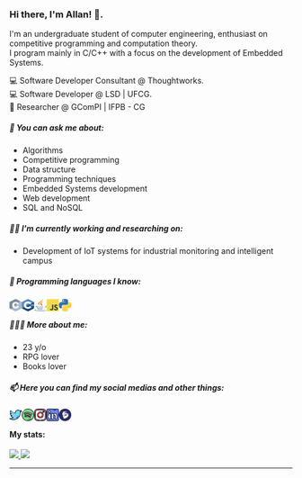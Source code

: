 ### Hi there, I'm Allan! 👋.
I'm an undergraduate student of computer engineering, enthusiast on competitive programming and computation theory.<br/>
I program mainly in C/C++ with a focus on the development of Embedded Systems.<br/>

💻 Software Developer Consultant @ Thoughtworks.<br/>
💻 Software Developer @ LSD | UFCG.<br/>
📖 Researcher @ GComPI | IFPB - CG

##### 💬 You can ask me about:
* Algorithms
* Competitive programming
* Data structure
* Programming techniques
* Embedded Systems development
* Web development
* SQL and NoSQL

##### 💪🏼 I'm currently working and researching on:
* Development of IoT systems for industrial monitoring and intelligent campus

<!--
##### I'm learning:
* Clojure
* Elixir
* Erlang
-->

##### 🧠 Programming languages I know:
<img align="left" alt="C" width="22px" height="22px" src="https://raw.githubusercontent.com/leftabn/leftabn/master/Programming/c.svg" />
<img align="left" alt="C++" width="22px" height="22px" src="https://raw.githubusercontent.com/leftabn/leftabn/master/Programming/cpp.svg" />
<!-- <img align="left" alt="C#" width="22px" height="22px" src="https://raw.githubusercontent.com/leftabn/leftabn/master/Programming/csharp.svg" /> -->
<!-- <img align="left" alt="F#" width="22px" height="22px" src="https://raw.githubusercontent.com/leftabn/leftabn/master/Programming/fsharp.svg" /> -->
<!--<img align="left" alt="Haskell" width="22px" height="22px" src="https://raw.githubusercontent.com/leftabn/leftabn/master/Programming/haskell.svg" /> -->
<img align="left" alt="Java" width="22px" height="22px" src="https://raw.githubusercontent.com/leftabn/leftabn/master/Programming/java.svg" />
<img align="left" alt="JS" width="22px" height="22px" src="https://raw.githubusercontent.com/leftabn/leftabn/master/Programming/javascript.svg" />
<!-- <img align="left" alt="PHP" width="22px" height="22px" src="https://raw.githubusercontent.com/leftabn/leftabn/master/Programming/php.svg" /> -->
<img align="left" alt="Python" width="22px" height="22px" src="https://raw.githubusercontent.com/leftabn/leftabn/master/Programming/python.svg" />
<!-- <img align="left" alt="Ruby" width="22px" height="22px" src="https://raw.githubusercontent.com/leftabn/leftabn/master/Programming/ruby.svg" /> -->
<br />

##### 🙋🏾‍♂️ More about me:
* 23 y/o
* RPG lover
* Books lover


##### 📫 Here you can find my social medias and other things:
<a href="https://twitter.com/walla_tex">
  <img align="left" alt="Allan Bispo | Twitter" width="22px" height="22px" src="https://raw.githubusercontent.com/leftabn/leftabn/master/Icons/twitter.svg" />
</a>
<a href="https://open.spotify.com/user/qlu75cwi4n64e4w1mdq2168a4">
  <img align="left" alt="Allan Bispo | Spotify" width="22px" height="22px" src="https://raw.githubusercontent.com/leftabn/leftabn/master/Icons/spotify.svg" />
</a>
<a href="https://instagram.com/walla.tif">
  <img align="left" alt="Allan Bispo | Instagram" width="22px" height="22px" src="https://raw.githubusercontent.com/leftabn/leftabn/master/Icons/instagram.svg" />
</a>
<a href="https://www.linkedin.com/in/leftabn/">
  <img align="left" alt="Allan Bispo | Linkedin" width="22px" height="22px" src="https://raw.githubusercontent.com/leftabn/leftabn/master/Icons/linkedin.svg" />
</a>
<a href="http://lattes.cnpq.br/4451836112789896">
  <img align="left" alt="Allan Bispo | Linkedin" width="22px" height="22px" src="https://raw.githubusercontent.com/leftabn/leftabn/master/Icons/lattes.svg" />
</a>
<br />

#### My stats:
<div>
  <a href="https://github.com/leftabn">
    <img height="180em" src="https://github-readme-stats.vercel.app/api?username=leftabn&show_icons=true&theme=aura&include_all_commits=true&count_private=true" />
    <img height="180em" src="https://github-readme-stats.vercel.app/api/top-langs/?username=leftabn&layout=compact&langs_count=8&theme=aura" />
</div>

*************
